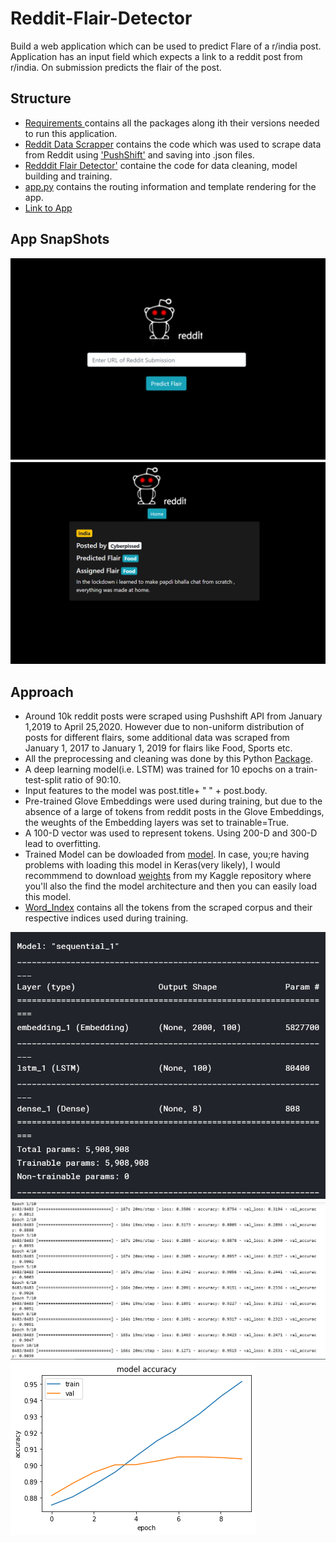 # Reddit-Flair-Detector
Build a web application which can be used to predict Flare of a r/india post. Application has an input field which expects a link to a reddit post from r/india. On submission predicts the flair of the post.

## Structure
* [Requirements ](https://github.com/neerajbhat98/Reddit-Flair-Detector/blob/master/requirements.txt) contains all the packages along ith their versions needed to run this application.
* [Reddit Data Scrapper](https://github.com/neerajbhat98/Reddit-Flair-Detector/blob/master/Reddit%20Data%20Scrapper.ipynb) contains the code which was used to scrape data from Reddit using ['PushShift'](https://pushshift.io/api-parameters/) and saving into .json files. 
* [Redddit Flair Detector'](https://github.com/neerajbhat98/Reddit-Flair-Detector/blob/master/Reddit%20Flair%20Detector.ipynb) containe the code for data cleaning, model building and training. 
* [app.py](https://github.com/neerajbhat98/Reddit-Flair-Detector/blob/master/app.py) contains the routing information and template rendering for the app.
* [Link to App](http://midas-reddit-flair-detector.herokuapp.com/)

## App SnapShots
![alt text](https://github.com/neerajbhat98/Reddit-Flair-Detector/blob/master/home_page.png)
![alt ttext](https://github.com/neerajbhat98/Reddit-Flair-Detector/blob/master/result_page.png)


## Approach
* Around 10k reddit posts were scraped using Pushshift API from January 1,2019 to April 25,2020. However due to non-uniform distribution of posts for different flairs, some additional data was scraped from January 1, 2017 to January 1, 2019 for flairs like Food, Sports etc.
* All the preprocessing and cleaning was done by this Python [Package](https://pypi.org/project/clean-text/).
* A deep learning model(i.e. LSTM) was trained for 10 epochs on a train-test-split ratio of 90:10.
* Input features to the model was post.title+ " " + post.body.
* Pre-trained Glove Embeddings were used during training, but due to the absence of a large of tokens from reddit posts in the Glove Embeddings, the weughts of the Embedding layers was set to trainable=True.
* A 100-D vector was used to represent tokens. Using 200-D and 300-D lead to overfitting.
* Trained Model can be dowloaded from [model](https://github.com/neerajbhat98/Reddit-Flair-Detector/blob/master/model.h5). In case, you;re having problems with loading this model in Keras(very likely), I would recommmend to download [weights](https://www.kaggle.com/nbhativp/kernel19d73c0342/output?scriptVersionId=32660830) from my Kaggle repository where you'll also the find the model architecture and then you can easily load this model.
* [Word_Index](https://github.com/neerajbhat98/Reddit-Flair-Detector/blob/master/word_index.json) contains all the tokens from the scraped corpus and their respective indices used during training.

![alt text](https://github.com/neerajbhat98/Reddit-Flair-Detector/blob/master/architecture.png)
![alt ttext](https://github.com/neerajbhat98/Reddit-Flair-Detector/blob/master/Training.png)
![alt ttext](https://github.com/neerajbhat98/Reddit-Flair-Detector/blob/master/Accuracy.png)



